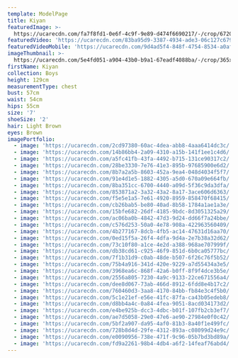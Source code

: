```yaml
---
template: ModelPage
title: Kiyan
featuredImage: >-
  https://ucarecdn.com/fa7f8fd1-0e6f-4c9f-9e89-d474f6690217/-/crop/6720x3462/0,0/-/preview/
featuredVideo: 'https://ucarecdn.com/83ba95d9-3387-4934-ade3-06c127c6790d/'
featuredVideoMobile: 'https://ucarecdn.com/9d4ad5f4-848f-4754-8534-a0aff3276759/'
imageThumbnail: >-
  https://ucarecdn.com/5e4fd051-a904-43b0-b9a1-67eadf4088ba/-/crop/365x429/135,26/-/preview/
firstName: Kiyan
collection: Boys
height: 129cm
measurementType: chest
bust: 57cm
waist: 54cm
hips: 55cm
size: '7'
shoeSize: '2'
hair: Light Brown
eyes: Brown
imagePortfolio:
  - image: 'https://ucarecdn.com/2cd97380-60ac-4dea-abb8-4aaa6414dc3c/'
  - image: 'https://ucarecdn.com/14b86bb4-2a09-4310-a15b-141f1ee1c4d6/'
  - image: 'https://ucarecdn.com/a5fc41fb-43fa-4492-b715-131ce90317c2/'
  - image: 'https://ucarecdn.com/28be3330-7e76-41e3-895b-97685900e6d2/'
  - image: 'https://ucarecdn.com/8b7a2a5b-8603-452a-9ea4-048d4034f5f7/'
  - image: 'https://ucarecdn.com/91e4d1e5-1882-4305-a5d0-670a09e664fb/'
  - image: 'https://ucarecdn.com/8ba351cc-6700-4440-a09d-5f36c9da3dfa/'
  - image: 'https://ucarecdn.com/853871a2-3a32-43a2-8a17-3ace606d6363/'
  - image: 'https://ucarecdn.com/f5e5e1a5-7e61-4920-8959-858470f68415/'
  - image: 'https://ucarecdn.com/cb26bab5-be80-40ad-8b58-1784a1ae1a3e/'
  - image: 'https://ucarecdn.com/15bfe682-26df-4185-9bdc-8d3051325a29/'
  - image: 'https://ucarecdn.com/ac06ba0b-4842-47d3-9d24-dd66f7a24bbe/'
  - image: 'https://ucarecdn.com/c576d253-50a0-4e78-908a-422963560409/'
  - image: 'https://ucarecdn.com/4b277167-8dcb-4fb5-ac14-47631d16aa70/'
  - image: 'https://ucarecdn.com/0ed15f5a-26f4-4dfa-9d4a-2e7b38a32d62/'
  - image: 'https://ucarecdn.com/73c10f80-a1ce-4e2d-a388-968ae707999f/'
  - image: 'https://ucarecdn.com/db38cd61-c925-46f9-851d-6b0ca05777bc/'
  - image: 'https://ucarecdn.com/7f1b31d9-c0ab-48de-b507-6f26c76f5b52/'
  - image: 'https://ucarecdn.com/75b4a916-341d-420e-9229-a7d55434a3e5/'
  - image: 'https://ucarecdn.com/3968ea6c-868f-42a6-b0ff-8f9f4dce3b5e/'
  - image: 'https://ucarecdn.com/2556a805-7230-4a9c-9133-22ce671556a4/'
  - image: 'https://ucarecdn.com/dee8d067-73ab-466d-8912-6fdd8e4b17c2/'
  - image: 'https://ucarecdn.com/760460d3-3aa8-4170-84bb-fb84e3c4f5b0/'
  - image: 'https://ucarecdn.com/5c1e21ef-e56e-41fc-87fa-ca43b05edeb8/'
  - image: 'https://ucarecdn.com/d8bb4a4c-0a84-4fea-9051-8acd034173d2/'
  - image: 'https://ucarecdn.com/e4be925b-dcc3-4dbc-b01f-107fb2cb3ef7/'
  - image: 'https://ucarecdn.com/ae7d5058-29e0-47e6-ae90-27984e0f0c42/'
  - image: 'https://ucarecdn.com/5bf2a907-da95-4af0-81b3-8a40f1e499fc/'
  - image: 'https://ucarecdn.com/728b8d4d-29fe-4312-893a-c08099d24e9c/'
  - image: 'https://ucarecdn.com/e0090956-738e-471f-9c96-05b7bd3bd89a/'
  - image: 'https://ucarecdn.com/fd9a2261-98b4-4db4-a6f2-14feaf76abd4/'
---
```


